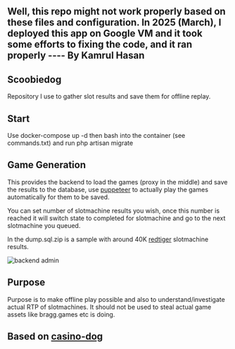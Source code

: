 ## Well, this repo might not work properly based on these files and configuration. In 2025 (March), I deployed this app on Google VM and it took some efforts to fixing the code, and it ran properly ---- By Kamrul Hasan

## Scoobiedog
Repository I use to gather slot results and save them for offline replay.

## Start
Use docker-compose up -d then bash into the container (see commands.txt) and run php artisan migrate

## Game Generation
This provides the backend to load the games (proxy in the middle) and save the results to the database, use [puppeteer](https://github.com/ryan-west-casino/puppeteer-rtg) to actually play the games automatically for them to be saved.

You can set number of slotmachine results you wish, once this number is reached it will switch state to completed for slotmachine and go to the next slotmachine you queued.

In the dump.sql.zip is a sample with around 40K [redtiger](https://redtiger.com) slotmachine results.

![backend admin](https://i.ibb.co/kHhnmzB/Screenshot-2022-12-13-at-00-00-06.png)

## Purpose
Purpose is to make offline play possible and also to understand/investigate actual RTP of slotmachines. It should not be used to steal actual game assets like bragg.games etc is doing.


## Based on [casino-dog](https://github.com/four-by-two/casino-slots-aggregation-app)

